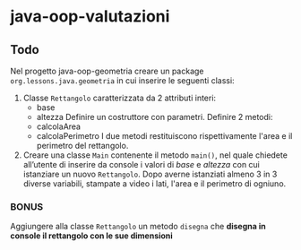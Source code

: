 # java-oop-valutazioni

## Todo
Nel progetto java-oop-geometria creare un package `org.lessons.java.geometria` in cui inserire le seguenti classi:
1. Classe `Rettangolo` caratterizzata da 2 attributi interi: 
	- base
	- altezza
	Definire un costruttore con parametri. Definire 2 metodi: 
	- calcolaArea
	- calcolaPerimetro
	I due metodi restituiscono rispettivamente l'area e il perimetro del rettangolo.
2. Creare una classe `Main` contenente il metodo `main()`, nel quale chiedete all’utente di inserire da console i valori di *base* e *altezza* con cui istanziare un nuovo `Rettangolo`. Dopo averne istanziati almeno 3 in 3 diverse variabili, stampate a video i lati, l'area e il perimetro di ogniuno.

### BONUS
Aggiungere alla classe `Rettangolo` un metodo `disegna` che **disegna in console il rettangolo con le sue dimensioni**
